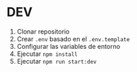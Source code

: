 # DEV

1. Clonar repositorio
2. Crear `.env` basado en el `.env.template`
3. Configurar las variables de entorno
4. Ejecutar `npm install`
5. Ejecutar `npm run start:dev`